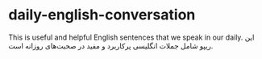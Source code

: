 # daily-english-conversation

This is useful and helpful English sentences that we speak in our daily.
این ریپو شامل جملات انگلیسی پرکاربرد و مفید در صحبت‌های روزانه‌ است.
